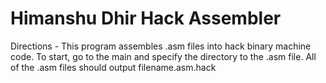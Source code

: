 # Himanshu Dhir Hack Assembler #
Directions - This program assembles .asm files into hack binary machine code. To start, go to the  main and specify the directory to the .asm file. All of the .asm files should output filename.asm.hack 